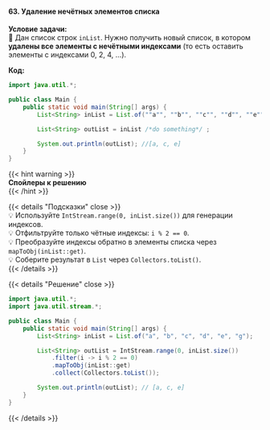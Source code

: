 #### 63. Удаление нечётных элементов списка

**Условие задачи:**  
📌 Дан список строк `inList`. Нужно получить новый список, в котором **удалены все элементы с нечётными индексами** (то есть оставить элементы с индексами 0, 2, 4, …).

**Код:**

```java
import java.util.*;

public class Main {
    public static void main(String[] args) {
        List<String> inList = List.of(""a"", ""b"", ""c"", ""d"", ""e"", ""g"");

        List<String> outList = inList /*do something*/ ;

        System.out.println(outList); //[a, c, e]
    }
}
````

{{< hint warning >}}  
**Спойлеры к решению**  
{{< /hint >}}

{{< details "Подсказки" close >}}  
💡 Используйте `IntStream.range(0, inList.size())` для генерации индексов.  
💡 Отфильтруйте только чётные индексы: `i % 2 == 0`.  
💡 Преобразуйте индексы обратно в элементы списка через `mapToObj(inList::get)`.  
💡 Соберите результат в `List` через `Collectors.toList()`.  
{{< /details >}}

{{< details "Решение" close >}}

```java
import java.util.*;
import java.util.stream.*;

public class Main {
    public static void main(String[] args) {
        List<String> inList = List.of("a", "b", "c", "d", "e", "g");

        List<String> outList = IntStream.range(0, inList.size())
            .filter(i -> i % 2 == 0)
            .mapToObj(inList::get)
            .collect(Collectors.toList());

        System.out.println(outList); // [a, c, e]
    }
}
```

{{< /details >}}